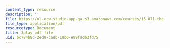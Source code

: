 ```yaml
---
content_type: resource
description: ''
file: https://ol-ocw-studio-app-qa.s3.amazonaws.com/courses/15-071-the-analytics-edge-spring-2017/bc784b8d2ed8cadb18b6e89fdcb3fd75_5CExAUWzHEQ.pdf
file_type: application/pdf
resourcetype: Document
title: 3play pdf file
uid: bc784b8d-2ed8-cadb-18b6-e89fdcb3fd75
---
```

